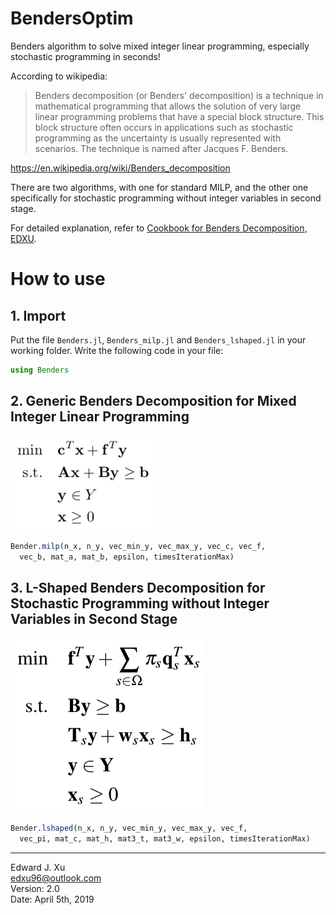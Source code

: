 # BendersOptim

Benders algorithm to solve mixed integer linear programming, especially stochastic programming in seconds!

According to wikipedia:
> Benders decomposition (or Benders' decomposition) is a technique in mathematical programming that allows the solution
> of very large linear programming problems that have a special block structure. This block structure often occurs in
> applications such as stochastic programming as the uncertainty is usually represented with scenarios. The technique is
> named after Jacques F. Benders.

https://en.wikipedia.org/wiki/Benders_decomposition

There are two algorithms, with one for standard MILP, and the other one specifically for stochastic programming without
integer variables in second stage.  

For detailed explanation, refer
to [Cookbook for Benders Decomposition, EDXU](documents/Cookbook_for_Benders_Decomposition.pdf).  

# How to use

## 1. Import

Put the file `Benders.jl`, `Benders_milp.jl` and `Benders_lshaped.jl` in your working folder. Write the following code
in your file:  
```Julia
using Benders
```

## 2. Generic Benders Decomposition for Mixed Integer Linear Programming

![Standard MILP](images/standard_milp.png)

```Julia
Bender.milp(n_x, n_y, vec_min_y, vec_max_y, vec_c, vec_f,
  vec_b, mat_a, mat_b, epsilon, timesIterationMax)
```

## 3. L-Shaped Benders Decomposition for Stochastic Programming without Integer Variables in Second Stage

![Stochastic Programming without Integer Variables in Second Stage](images/l-shaped.png)

```Julia
Bender.lshaped(n_x, n_y, vec_min_y, vec_max_y, vec_f,
  vec_pi, mat_c, mat_h, mat3_t, mat3_w, epsilon, timesIterationMax)
```

***

Edward J. Xu  
edxu96@outlook.com  
Version: 2.0  
Date: April 5th, 2019
